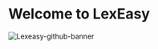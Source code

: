# Welcome to LexEasy
![Lexeasy-github-banner](https://user-images.githubusercontent.com/29872940/226320698-e75d9ee3-fa00-46af-9ccb-e9861c909f17.png)
